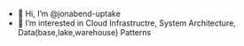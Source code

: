 - 👋 Hi, I’m @jonabend-uptake
- 👀 I’m interested in Cloud Infrastructre, System Architecture, Data(base,lake,warehouse) Patterns


<!---
jonabend-uptake/jonabend-uptake is a ✨ special ✨ repository because its `README.md` (this file) appears on your GitHub profile.
You can click the Preview link to take a look at your changes.
--->
